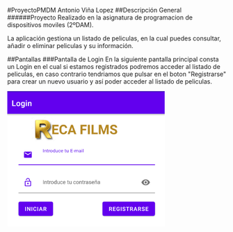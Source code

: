 #ProyectoPMDM Antonio Viña Lopez
##Descripción General
######Proyecto Realizado en la asignatura de programacion de dispositivos moviles (2ºDAM).

La aplicación gestiona un listado de peliculas, en la cual puedes consultar, añadir o eliminar
peliculas y su información.

##Pantallas
###Pantalla de Login
En la siguiente pantalla principal consta un Login en el cual si estamos registrados podremos acceder
al listado de peliculas, en caso contrario tendriamos que pulsar en el boton "Registrarse" para crear
un nuevo usuario y así poder acceder al listado de peliculas.

![Pantalla Login](imagenes/login.PNG)
